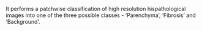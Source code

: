 It performs a patchwise classification of high resolution hispathological images into one of the three possible classes - ‘Parenchyma’, ‘Fibrosis’ and ‘Background’.
